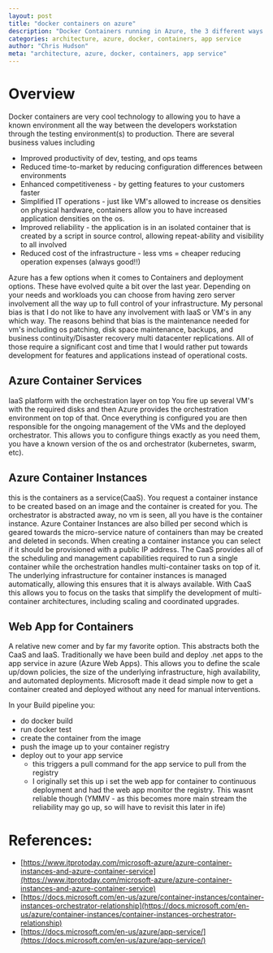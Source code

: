 ```yaml
--- 
layout: post 
title: "docker containers on azure" 
description: "Docker Containers running in Azure, the 3 different ways that i have found to do it" 
categories: architecture, azure, docker, containers, app service  
author: "Chris Hudson" 
meta: "architecture, azure, docker, containers, app service" 
--- 
```


# Overview
Docker containers are very cool technology to allowing you to have a known environment all the way between the developers workstation through the testing environment(s) to production. There are several business values including 

- Improved productivity of dev, testing, and ops teams
- Reduced time-to-market by reducing configuration differences between environments
- Enhanced competitiveness - by getting features to your customers faster
- Simplified IT operations - just like VM's allowed to increase os densities on physical hardware, containers allow you to have increased application densities on the os.
- Improved reliability - the application is in an isolated container that is created by a script in source control, allowing repeat-ability and visibility to all involved 
- Reduced cost of the infrastructure - less vms = cheaper reducing operation expenses (always good!!)

Azure has a few options when it comes to Containers and deployment options. These have evolved quite a bit over the last year. Depending on your needs and workloads you can choose from having zero server involvement all the way up to full control of your infrastructure. My personal bias is that I do not like to have any involvement with IaaS or VM's in any which way. The reasons behind that bias is the maintenance needed for vm's including os patching, disk space maintenance, backups, and business continuity/Disaster recovery multi datacenter replications. All of those require a significant cost and time that I would rather put towards development for features and applications instead of operational costs. 

## Azure Container Services 
IaaS platform with the orchestration layer on top
You fire up several VM's with the required disks and then Azure provides the orchestration environment on top of that. Once everything is configured you are then responsible for the ongoing management of the VMs and the deployed orchestrator. This allows you to configure things exactly as you need them, you have a known version of the os and orchestrator (kubernetes, swarm, etc).

## Azure Container Instances 
this is the containers as a service(CaaS). 
You request a container instance to be created based on an image and the container is created for you. 
The orchestrator is abstracted away, no vm is seen, all you have is the container instance. 
Azure Container Instances are also billed per second which is geared towards the micro-service nature of containers than may be created and deleted in seconds. When creating a container instance you can select if it should be provisioned with a public IP address. The CaaS provides all of the scheduling and management capabilities required to run a single container while the orchestration handles multi-container tasks on top of it. The underlying infrastructure for container instances is managed automatically, allowing this ensures that it is always available. With CaaS this allows you to focus on the tasks that simplify the development of multi-container architectures, including scaling and coordinated upgrades.

## Web App for Containers
A relative new comer and by far my favorite option. This abstracts both the CaaS and IaaS. Traditionally we have been build and deploy .net apps to the app service in azure (Azure Web Apps). This allows you to define the scale up/down policies, the size of the underlying infrastructure, high availability, and automated deployments. Microsoft made it dead simple now to get a container created and deployed without any need for manual interventions. 

In your Build pipeline you: 

- do docker build 
- run docker test 
- create the container from the image
- push the image up to your container registry
- deploy out to your app service
    - this triggers a pull command for the app service to pull from the registry
    - I originally set this up i set the web app for container to continuous deployment and had the web app monitor the registry. This wasnt reliable though (YMMV - as this becomes more main stream the reliability may go up, so will have to revisit this later in ife)

    
# References:

- [https://www.itprotoday.com/microsoft-azure/azure-container-instances-and-azure-container-service](https://www.itprotoday.com/microsoft-azure/azure-container-instances-and-azure-container-service)
- [https://docs.microsoft.com/en-us/azure/container-instances/container-instances-orchestrator-relationship](https://docs.microsoft.com/en-us/azure/container-instances/container-instances-orchestrator-relationship)
- [https://docs.microsoft.com/en-us/azure/app-service/](https://docs.microsoft.com/en-us/azure/app-service/)